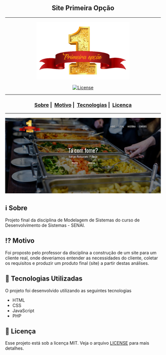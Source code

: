 <h2 align="center">Site Primeira Opção</h2>

___

<p align="center">
  <img src="https://raw.githubusercontent.com/JoaoCFN/Site_Primeira_Opcao/master/midia/logo04.png" width="300" heigth="300">
</p>


<p align="center">
  <a href="LICENSE">
    <img alt="License" src="https://img.shields.io/badge/license-MIT-%23F8952D">
  </a>
</p>

___

<h3 align="center">
  <a href="#information_source-sobre">Sobre</a>&nbsp;|&nbsp;
  <a href="#interrobang-motivo">Motivo</a>&nbsp;|&nbsp;
  <a href="#rocket-tecnologias-utilizadas">Tecnologias</a>&nbsp;|&nbsp;
  <a href="#licença">Licença</a>
</h3>

___

<img src="https://raw.githubusercontent.com/JoaoCFN/Site_Primeira_Opcao/master/midia/primeira-opcao.png" width="1200">

## :information_source: Sobre

Projeto final da disciplina de Modelagem de Sistemas do curso de Desenvolvimento de Sistemas - SENAI.

## :interrobang: Motivo

Foi proposto pelo professor da disciplina a construção de um site para um cliente real, onde deveriamos entender as necessidades do cliente, coletar os requisitos e produzir um produto final (site) a partir destas análises. 

## :rocket: Tecnologias Utilizadas 

O projeto foi desenvolvido utilizando as seguintes tecnologias

- HTML
- CSS
- JavaScript
- PHP


## :page_with_curl: Licença 

Esse projeto está sob a licença MIT. Veja o arquivo [LICENSE](LICENSE) para mais detalhes.
